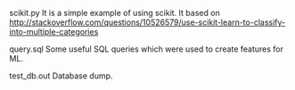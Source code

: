 scikit.py
It is a simple example of using scikit. It based on http://stackoverflow.com/questions/10526579/use-scikit-learn-to-classify-into-multiple-categories

query.sql
Some useful SQL queries which were used to create features for ML.

test_db.out
Database dump.
